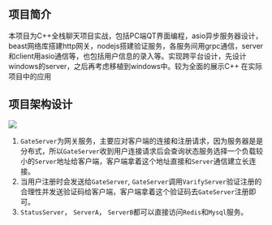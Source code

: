 

## 项目简介

本项目为C++全栈聊天项目实战，包括PC端QT界面编程，asio异步服务器设计，beast网络库搭建http网关，nodejs搭建验证服务，各服务间用grpc通信，server和client用asio通信等，也包括用户信息的录入等。实现跨平台设计，先设计windows的server，之后再考虑移植到windows中。较为全面的展示C++ 在实际项目中的应用



## 项目架构设计

![](https://cdn.nlark.com/yuque/0/2024/png/42854842/1725796335967-96bc2791-49f6-4797-a5c5-9eed1d658901.png)

1. `GateServer`为网关服务，主要应对客户端的连接和注册请求，因为服务器是是分布式，所以`GateServer`收到用户连接请求后会查询状态服务选择一个负载较小的`Server`地址给客户端，客户端拿着这个地址直接和`Server`通信建立长连接。
2. 当用户注册时会发送给`GateServer`, `GateServer`调用`VarifyServer`验证注册的合理性并发送验证码给客户端，客户端拿着这个验证码去`GateServer`注册即可。
3. `StatusServer`， `ServerA`， `ServerB`都可以直接访问`Redis`和`Mysql`服务。